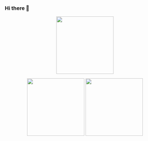 ### Hi there 👋

<!--
**KILNETA/KILNETA** is a ✨ _special_ ✨ repository because its `README.md` (this file) appears on your GitHub profile.

Here are some ideas to get you started:

- 🔭 I’m currently working on ...
- 🌱 I’m currently learning ...
- 👯 I’m looking to collaborate on ...
- 🤔 I’m looking for help with ...
- 💬 Ask me about ...
- 📫 How to reach me: ...
- 😄 Pronouns: ...
- ⚡ Fun fact: ...
-->
<!--
![LeetCode Stats](https://leetcode.card.workers.dev/KILNETA?theme=dark&font=source_code_pro&extension=null&border=1&radius=20)  
![KILNETA's GitHub stats](https://github-readme-stats.vercel.app/api?username=KILNETA&count_private=true&theme=dark&bg_color=101010&icon_color=ffa116&show_icons=true&hide=contribs,issues)  
[![Top Langs](https://github-readme-stats.vercel.app/api/top-langs/?username=KILNETA&layout=compact&hide=Jupyter%20Notebook,ShaderLab,HTML,CSS,C,HLSL,TSQL&theme=dark&bg_color=#101010&card_width=934)](https://github.com/anuraghazra/github-readme-stats)  
-->
<p align="center">
<img height="180em" src="https://github-readme-stats.vercel.app/api?username=KILNETA&count_private=true&theme=dark&bg_color=101010&icon_color=ffa116&show_icons=true&hide=contribs,issues" align = "center"/>
</p>
<p align="center">
<img height="180em" src="https://leetcode.card.workers.dev/KILNETA?theme=dark&font=source_code_pro&extension=null&border=1&radius=25" align = "center"/>
<img height="180em" src="https://github-readme-stats.vercel.app/api/top-langs/?username=KILNETA&layout=compact&hide=Jupyter%20Notebook,ShaderLab,HTML,CSS,C,HLSL,TSQL&theme=dark&bg_color=#101010&card_width=934" align = "center"/>
</p>
